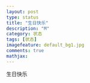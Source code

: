 ```yaml
---
layout: post
type: status
title: "生日快乐"
description: "M"
category: 状态
tags: [状态]
imagefeature: default_bg1.jpg
comments: true
mathjax: 
---
```

生日快乐